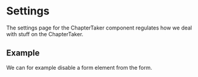 # Settings

The settings page for the ChapterTaker component regulates how we deal with stuff on the ChapterTaker.

## Example

We can for example disable a form element from the form.
